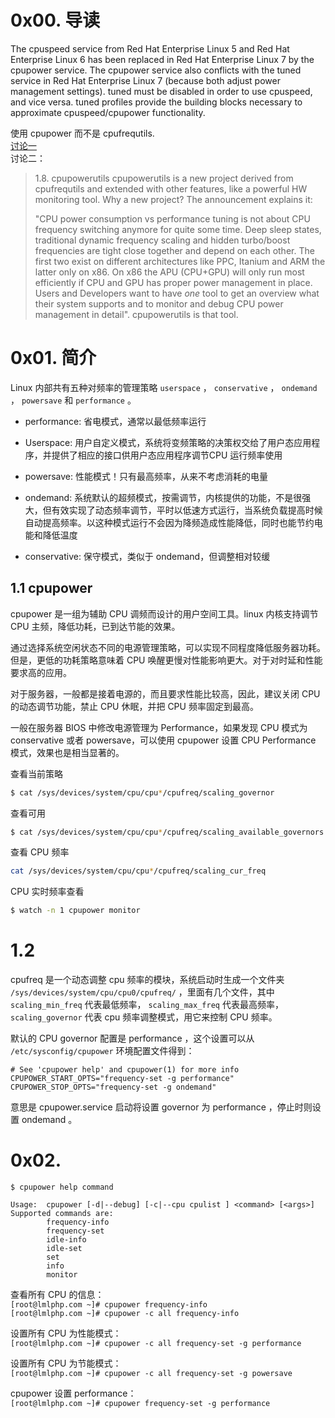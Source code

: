 # 0x00. 导读

The cpuspeed service from Red Hat Enterprise Linux 5 and Red Hat Enterprise Linux 6 has been replaced in Red Hat Enterprise Linux 7 by the cpupower service. The cpupower service also conflicts with the tuned service in Red Hat Enterprise Linux 7 (because both adjust power management settings). tuned must be disabled in order to use cpuspeed, and vice versa. tuned profiles provide the building blocks necessary to approximate cpuspeed/cpupower functionality.

使用 cpupower 而不是 cpufrequtils.   
[讨论一](https://bbs.archlinux.org/viewtopic.php?id=135820)  
讨论二：
> 1.8. cpupowerutils
> cpupowerutils is a new project derived from cpufrequtils and extended with other features, like a powerful HW monitoring tool. Why a new project? The announcement explains it:
> 
> "CPU power consumption vs performance tuning is not about CPU frequency switching anymore for quite some time. Deep sleep states, traditional dynamic frequency scaling and hidden turbo/boost frequencies are tight close together and depend on each other. The first two exist on different architectures like PPC, Itanium and ARM the latter only on x86. On x86 the APU (CPU+GPU) will only run most efficiently if CPU and GPU has proper power management in place. Users and Developers want to have *one* tool to get an overview what their system supports and to monitor and debug CPU power management in detail". cpupowerutils is that tool.

# 0x01. 简介

Linux 内部共有五种对频率的管理策略 `userspace` ， `conservative` ， `ondemand` ， `powersave`  和  `performance` 。

- performance: 省电模式，通常以最低频率运行

- Userspace: 用户自定义模式，系统将变频策略的决策权交给了用户态应用程序，并提供了相应的接口供用户态应用程序调节CPU 运行频率使用

- powersave: 性能模式！只有最高频率，从来不考虑消耗的电量

- ondemand: 系统默认的超频模式，按需调节，内核提供的功能，不是很强大，但有效实现了动态频率调节，平时以低速方式运行，当系统负载提高时候自动提高频率。以这种模式运行不会因为降频造成性能降低，同时也能节约电能和降低温度

- conservative: 保守模式，类似于 ondemand，但调整相对较缓

## 1.1 cpupower

cpupower 是一组为辅助 CPU 调频而设计的用户空间工具。linux 内核支持调节 CPU 主频，降低功耗，已到达节能的效果。

通过选择系统空闲状态不同的电源管理策略，可以实现不同程度降低服务器功耗。但是，更低的功耗策略意味着 CPU 唤醒更慢对性能影响更大。对于对时延和性能要求高的应用。

对于服务器，一般都是接着电源的，而且要求性能比较高，因此，建议关闭 CPU 的动态调节功能，禁止 CPU 休眠，并把 CPU 频率固定到最高。

一般在服务器 BIOS 中修改电源管理为 Performance，如果发现 CPU 模式为 conservative 或者 powersave，可以使用 cpupower 设置 CPU Performance 模式，效果也是相当显著的。

查看当前策略
```bash
$ cat /sys/devices/system/cpu/cpu*/cpufreq/scaling_governor
```

查看可用
```bash
$ cat /sys/devices/system/cpu/cpu*/cpufreq/scaling_available_governors
```

查看 CPU 频率
```bash
cat /sys/devices/system/cpu/cpu*/cpufreq/scaling_cur_freq
```
CPU 实时频率查看
```bash
$ watch -n 1 cpupower monitor
```

# 1.2 

cpufreq 是一个动态调整 cpu 频率的模块，系统启动时生成一个文件夹 `/sys/devices/system/cpu/cpu0/cpufreq/` ，里面有几个文件，其中 `scaling_min_freq` 代表最低频率， `scaling_max_freq` 代表最高频率， `scaling_governor` 代表 cpu 频率调整模式，用它来控制 CPU 频率。

默认的 CPU governor 配置是 performance ，这个设置可以从 `/etc/sysconfig/cpupower` 环境配置文件得到：
```
# See 'cpupower help' and cpupower(1) for more info
CPUPOWER_START_OPTS="frequency-set -g performance"
CPUPOWER_STOP_OPTS="frequency-set -g ondemand"
```
意思是 cpupower.service 启动将设置 governor 为 performance ，停止时则设置 ondemand 。

# 0x02. 

```
$ cpupower help command
```

```
Usage:  cpupower [-d|--debug] [-c|--cpu cpulist ] <command> [<args>]
Supported commands are:
        frequency-info
        frequency-set
        idle-info
        idle-set
        set
        info
        monitor
```

查看所有 CPU 的信息：  
`[root@lmlphp.com ~]# cpupower frequency-info`  
`[root@lmlphp.com ~]# cpupower -c all frequency-info`

设置所有 CPU 为性能模式：  
`[root@lmlphp.com ~]# cpupower -c all frequency-set -g performance`

设置所有 CPU 为节能模式：  
`[root@lmlphp.com ~]# cpupower -c all frequency-set -g powersave`

cpupower 设置 performance：  
`[root@lmlphp.com ~]# cpupower frequency-set -g performance`

